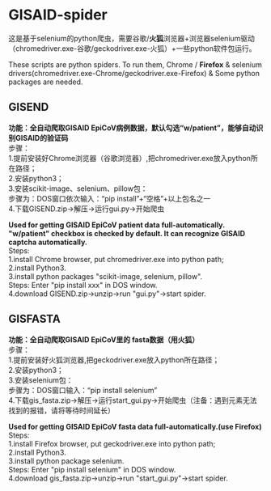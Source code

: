 # GISAID-spider
这是基于selenium的python爬虫，需要谷歌/**火狐**浏览器+浏览器selenium驱动（chromedriver.exe-谷歌/geckodriver.exe-火狐）+一些python软件包运行。  
  
These scripts are python spiders. To run them, Chrome / **Firefox** & selenium drivers(chromedriver.exe-Chrome/geckodriver.exe-Firefox) & Some python packages are needed.  

## GISEND  
**功能：全自动爬取GISAID EpiCoV病例数据，默认勾选“w/patient”，能够自动识别GISAID的验证码**  
步骤：  
1.提前安装好Chrome浏览器（谷歌浏览器）,把chromedriver.exe放入python所在路径；  
2.安装python3；  
3.安装scikit-image、selenium、pillow包：  
步骤为：DOS窗口依次输入：“pip install”+“空格”+以上包名之一  
4.下载GISEND.zip->解压->运行gui.py->开始爬虫  
  
**Used for getting GISAID EpiCoV patient data full-automatically. "w/patient" checkbox is checked by default. It can recognize GISAID captcha automatically.**  
Steps:   
1.install Chrome browser, put chromedriver.exe into python path;  
2.install Python3.  
3.install python packages "scikit-image, selenium, pillow".  
Steps: Enter "pip install xxx" in DOS window.  
4.download GISEND.zip->unzip->run "gui.py"->start spider.  

## GISFASTA  
**功能：全自动爬取GISAID EpiCoV里的 fasta数据（用火狐）**  
步骤：  
1.提前安装好火狐浏览器,把geckodriver.exe放入python所在路径；  
2.安装python3；  
3.安装selenium包：  
步骤为：DOS窗口输入：“pip install selenium”  
4.下载gis_fasta.zip->解压->运行start_gui.py->开始爬虫（注备：遇到元素无法找到的报错，请将等待时间延长）  
  
**Used for getting GISAID EpiCoV fasta data full-automatically.(use Firefox)**  
Steps:   
1.install Firefox browser, put geckodriver.exe into python path;  
2.install Python3.  
3.install python package selenium.  
Steps: Enter "pip install selenium" in DOS window.  
4.download gis_fasta.zip->unzip->run "start_gui.py"->start spider.  
